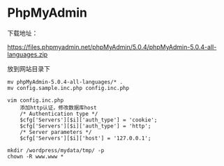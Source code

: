 # PhpMyAdmin

下载地址：
    
https://files.phpmyadmin.net/phpMyAdmin/5.0.4/phpMyAdmin-5.0.4-all-languages.zip

放到网站目录下


```
mv phpMyAdmin-5.0.4-all-languages/* .
mv config.sample.inc.php config.inc.php

vim config.inc.php
    添加http认证，修改数据库host
    /* Authentication type */
    $cfg['Servers'][$i]['auth_type'] = 'cookie';
    $cfg['Servers'][$i]['auth_type'] = 'http';
    /* Server parameters */
    $cfg['Servers'][$i]['host'] = '127.0.0.1';

mkdir /wordpress/mydata/tmp/ -p
chown -R www.www *     
```
   
   
